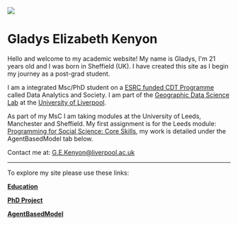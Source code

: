 ![](https://media-exp1.licdn.com/dms/image/C4D03AQE7QX_B2ScApQ/profile-displayphoto-shrink_200_200/0?e=1609977600&v=beta&t=MdasyihvSyoxRw1uFa6Cj02YgYJiGVGN2PQFERr5tao)

# Gladys Elizabeth Kenyon

Hello and welcome to my academic website! My name is Gladys, I'm 21 years old and I was born in Sheffield (UK). I have created this site as I begin my journey as a post-grad student.

I am a integrated Msc/PhD student on a [ESRC funded CDT Programme](https://datacdt.org/) called Data Analytics and Society. I am part of the [Geographic Data Science Lab](https://www.liverpool.ac.uk/geographic-data-science/) at the [University of Liverpool](https://www.liverpool.ac.uk/). 

As part of my MsC I am taking modules at the University of Leeds, Manchester and Sheffield. My first assignment is for the Leeds module: [Programming for Social Science: Core Skills](https://www.geog.leeds.ac.uk/courses/computing/study/core-python-phd/), my work is detailed under the AgentBasedModel tab below. 

Contact me at:
G.E.Kenyon@liverpool.ac.uk

---
To explore my site please use these links:

**[Education](Education.md)**

**[PhD Project](PhD.md)**

**[AgentBasedModel](AgentBasedModel.md)**


